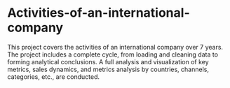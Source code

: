 # Activities-of-an-international-company
This project covers the activities of an international company over 7 years. The project includes a complete cycle, from loading and cleaning data to forming analytical conclusions. A full analysis and visualization of key metrics, sales dynamics, and metrics analysis by countries, channels, categories, etc., are conducted. 
